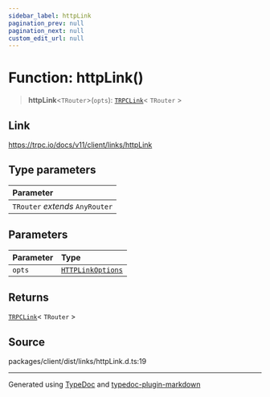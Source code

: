 ```yaml
---
sidebar_label: httpLink
pagination_prev: null
pagination_next: null
custom_edit_url: null
---
```


# Function: httpLink()

> **httpLink**\<`TRouter`\>(`opts`): [`TRPCLink`](../04-Type%20Aliases/05-type-alias.TRPCLink.md)< `TRouter` \>

## Link

https://trpc.io/docs/v11/client/links/httpLink

## Type parameters

| Parameter                       |
| :------------------------------ |
| `TRouter` _extends_ `AnyRouter` |

## Parameters

| Parameter | Type                                                                  |
| :-------- | :-------------------------------------------------------------------- |
| `opts`    | [`HTTPLinkOptions`](../03-Interfaces/03-interface.HTTPLinkOptions.md) |

## Returns

[`TRPCLink`](../04-Type%20Aliases/05-type-alias.TRPCLink.md)< `TRouter` \>

## Source

packages/client/dist/links/httpLink.d.ts:19

---

Generated using [TypeDoc](https://typedoc.org/) and [typedoc-plugin-markdown](https://www.npmjs.com/package/typedoc-plugin-markdown)
